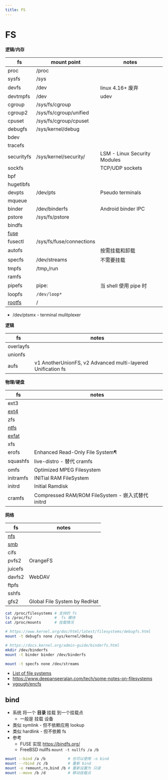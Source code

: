 ```yaml
---
title: FS
---
```


# FS

**逻辑/内存**

| fs         | mount point              | notes                        |
| ---------- | ------------------------ | ---------------------------- |
| proc       | /proc                    |
| sysfs      | /sys                     |
| devfs      | /dev                     | linux 4.16+ 废弃             |
| devtmpfs   | /dev                     | udev                         |
| cgroup     | /sys/fs/cgroup           |
| cgroup2    | /sys/fs/cgroup/unified   |
| cpuset     | /sys/fs/cgroup/cpuset    |
| debugfs    | /sys/kernel/debug        |
| bdev       |
| tracefs    |
| securityfs | /sys/kernel/security/    | LSM - Linux Security Modules |
| sockfs     |                          | TCP/UDP sockets              |
| bpf        |
| hugetlbfs  |
| devpts     | /dev/pts                 | Pseudo terminals             |
| mqueue     |
| binder     | /dev/binderfs            | Android binder IPC           |
| pstore     | /sys/fs/pstore           |
| bindfs     |
| [fuse]     |
| fusectl    | /sys/fs/fuse/connections |
| autofs     |                          | 按需挂载和卸载               |
| specfs     | /dev/streams             | 不需要挂载                   |
| tmpfs      | /tmp,/run                |
| ramfs      |
| pipefs     | pipe:                    | 当 shell 使用 pipe 时        |
| loopfs     | `/dev/loop*`             |
| [rootfs]   | /                        |

- /dev/ptsmx - terminal mulitplexer

**逻辑**

| fs        | notes                                                       |
| --------- | ----------------------------------------------------------- |
| overlayfs |
| unionfs   |
| aufs      | v1 AnotherUnionFS, v2 Advanced multi-layered Unification fs |

**物理/硬盘**

| fs        | notes                                             |
| --------- | ------------------------------------------------- |
| ext3      |
| [ext4]    |
| zfs       |
| [ntfs]    |
| [exfat]   |
| xfs       |
| erofs     | Enhanced Read-Only File System¶                   |
| squashfs  | live-distro - 替代 cramfs                         |
| omfs      | Optimized MPEG Filesystem                         |
| initramfs | INITial RAM FileSystem                            |
| initrd    | Initial Ramdisk                                   |
| cramfs    | Compressed RAM/ROM FileSystem - 嵌入式替代 initrd |

**网络**

| fs      | notes                        |
| ------- | ---------------------------- |
| [nfs]   |
| [smb]   |
| cifs    |
| pvfs2   | OrangeFS                     |
| juicefs |
| davfs2  | WebDAV                       |
| ftpfs   |
| sshfs   |
| gfs2    | Global File System by RedHat |

[ext4]: ./ext4.md
[ntfs]: ./ntfs.md
[exfat]: ./exfat.md
[nfs]: ./nfs.md
[smb]: ./smb.md
[fuse]: ./fuse.md
[rootfs]: ./rootfs.md

```sh
cat /proc/filesystems # 支持的 fs
ls /proc/fs/          #  fs 模块
cat /proc/mounts      # 挂载情况

# https://www.kernel.org/doc/html/latest/filesystems/debugfs.html
mount -t debugfs none /sys/kernel/debug

# https://docs.kernel.org/admin-guide/binderfs.html
mkdir /dev/binderfs
mount -t binder binder /dev/binderfs

mount -t specfs none /dev/streams
```

- [List of file systems](https://en.wikipedia.org/wiki/List_of_file_systems)
- https://www.deepanseeralan.com/tech/some-notes-on-filesystems
- [vgough/encfs](https://github.com/vgough/encfs)

## bind

- 系统 将一个 **目录** 挂载 到一个挂载点
  - 一般是 挂载 设备
- 类似 symlink - 但不依赖应用 lookup
- 类似 hardlink - 但不依赖 fs
- 参考
  - FUSE 实现 https://bindfs.org/
  - FreeBSD nullfs `mount -t nullfs /a /b`

```bash
mount --bind /a /b          # 也可以使用 -o bind
mount --rbind /c /b         # 重新 bind
mount -o remount,ro,bind /b # 重新设置为 只读
mount --move /b /d          # 移动挂载点
```
